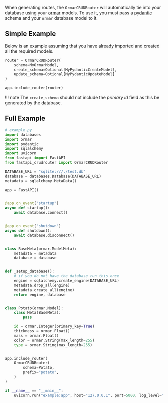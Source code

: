 When generating routes, the `OrmarCRUDRouter` will automatically tie into your database
using your [ormar](https://collerek.github.io/ormar/) models. To use it, you must pass a
[pydantic](https://pydantic-docs.helpmanual.io/) schema and your `ormar` database model to
it.

## Simple Example

Below is an example assuming that you have already imported and created all the required
models.

```python
router = OrmarCRUDRouter(
    schema=MyOrmarModel,
    create_schema=Optional[MyPydanticCreateModel],
    update_schema=Optional[MyPydanticUpdateModel]
)

app.include_router(router)
```

!!! note The `create_schema` should not include the *primary id* field as this be
generated by the database.

## Full Example

```python
# example.py
import databases
import ormar
import pydantic
import sqlalchemy
import uvicorn
from fastapi import FastAPI
from fastapi_crudrouter import OrmarCRUDRouter

DATABASE_URL = "sqlite:///./test.db"
database = databases.Database(DATABASE_URL)
metadata = sqlalchemy.MetaData()

app = FastAPI()


@app.on_event("startup")
async def startup():
    await database.connect()


@app.on_event("shutdown")
async def shutdown():
    await database.disconnect()


class BaseMeta(ormar.ModelMeta):
    metadata = metadata
    database = database


def _setup_database():
    # if you do not have the database run this once
    engine = sqlalchemy.create_engine(DATABASE_URL)
    metadata.drop_all(engine)
    metadata.create_all(engine)
    return engine, database


class Potato(ormar.Model):
    class Meta(BaseMeta):
        pass

    id = ormar.Integer(primary_key=True)
    thickness = ormar.Float()
    mass = ormar.Float()
    color = ormar.String(max_length=255)
    type = ormar.String(max_length=255)


app.include_router(
    OrmarCRUDRouter(
        schema=Potato,
        prefix="potato",
    )
)

if __name__ == "__main__":
    uvicorn.run("example:app", host="127.0.0.1", port=5000, log_level="info")
```
